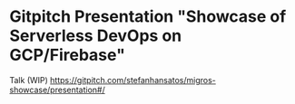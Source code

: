 # Gitpitch Presentation "Showcase of Serverless DevOps on GCP/Firebase"

Talk (WIP) https://gitpitch.com/stefanhansatos/migros-showcase/presentation#/

